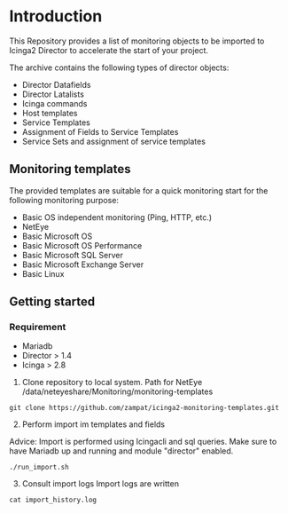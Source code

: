 # Introduction

This Repository provides a list of monitoring objects to be imported to Icinga2 Director to accelerate the start of your project.

The archive contains the following types of director objects:
- Director Datafields
- Director Latalists
- Icinga commands
- Host templates
- Service Templates
- Assignment of Fields to Service Templates
- Service Sets and assignment of service templates

## Monitoring templates

The provided templates are suitable for a quick monitoring start for the following monitoring purpose:
- Basic OS independent monitoring (Ping, HTTP, etc.)
- NetEye 
- Basic Microsoft OS
- Basic Microsoft OS Performance
- Basic Microsoft SQL Server
- Basic Microsoft Exchange Server
- Basic Linux

## Getting started

### Requirement
- Mariadb
- Director > 1.4
- Icinga > 2.8

1) Clone repository to local system. 
   Path for NetEye /data/neteyeshare/Monitoring/monitoring-templates
```
git clone https://github.com/zampat/icinga2-monitoring-templates.git
```

2) Perform import im templates and fields

Advice: Import is performed using Icingacli and sql queries. Make sure to have Mariadb up and running and module "director" enabled.
```
./run_import.sh
```

3) Consult import logs
Import logs are written 
```
cat import_history.log
```
